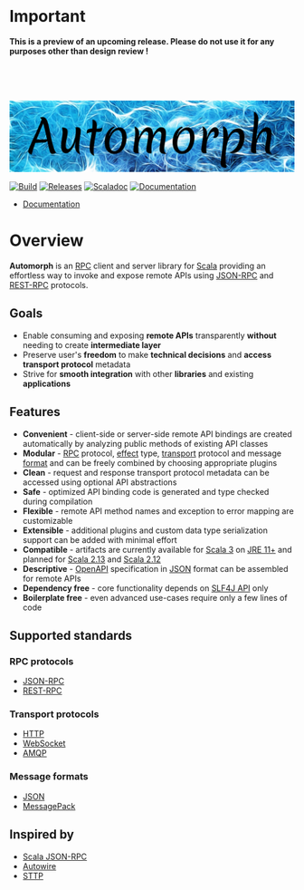 <br>

# Important

**This is a preview of an upcoming release. Please do not use it for any purposes other than design review !**

<br>
<br>
<br>

![automorph](https://github.com/martin-ockajak/automorph/raw/main/docs/images/banner.jpg)

[![Build](https://github.com/martin-ockajak/automorph/workflows/Build/badge.svg)](https://github.com/martin-ockajak/automorph/actions/workflows/tests.yml)
[![Releases](https://img.shields.io/maven-central/v/org.automorph/automorph-core_3.0.0.svg)](https://mvnrepository.com/artifact/org.automorph/automorph)
[![Scaladoc](https://javadoc-badge.appspot.com/org.automorph/automorph-core_3.0.0.svg?label=scaladoc)](https://automorph.org/api/automorph/index.html)
[![Documentation](https://img.shields.io/badge/Documentation-Site-blue)](https://automorph.org//index.html)

* [Documentation](https://automorph.org)

# Overview

**Automorph** is an [RPC](https://en.wikipedia.org/wiki/Remote_procedure_call) client and server library for [Scala](https://www.scala-lang.org/) providing an effortless
way to invoke and expose remote APIs using [JSON-RPC](https://www.jsonrpc.org/specification) and [REST-RPC](docs/rest-rpc/README.md) protocols.

## Goals

* Enable consuming and exposing **remote APIs** transparently **without** needing to create **intermediate layer**
* Preserve user's **freedom** to make **technical decisions** and **access transport protocol** metadata
* Strive for **smooth integration** with other **libraries** and existing **applications**

## Features

* **Convenient** - client-side or server-side remote API bindings are created automatically by analyzing public methods of existing API classes
* **Modular** - [RPC](https://en.wikipedia.org/wiki/Remote_procedure_call) protocol, [effect](https://en.wikipedia.org/wiki/Effect_system) type, [transport](https://en.wikipedia.org/wiki/Transport_layer) protocol and message [format](https://en.wikipedia.org/wiki/File_format) and  can be freely combined by choosing appropriate plugins
* **Clean** - request and response transport protocol metadata can be accessed using optional API abstractions
* **Safe** - optimized API binding code is generated and type checked during compilation
* **Flexible** - remote API method names and exception to error mapping are customizable
* **Extensible** - additional plugins and custom data type serialization support can be added with minimal effort
* **Compatible** - artifacts are currently available for [Scala 3](https://dotty.epfl.ch/) on [JRE 11+](https://openjdk.java.net/) and planned for [Scala 2.13](https://www.scala-lang.org/news/2.13.0) and [Scala 2.12](https://www.scala-lang.org/news/2.12.0/)
* **Descriptive** - [OpenAPI](https://github.com/OAI/OpenAPI-Specification) specification in [JSON](https://en.wikipedia.org/wiki/JSON) format can be assembled for remote APIs
* **Dependency free** - core functionality depends on [SLF4J API](http://www.slf4j.org/) only
* **Boilerplate free** - even advanced use-cases require only a few lines of code


## Supported standards

### RPC protocols

* [JSON-RPC](https://www.jsonrpc.org/specification)
* [REST-RPC](docs/rest-rpc/README.md)

### Transport protocols

* [HTTP](https://en.wikipedia.org/wiki/Hypertext_Transfer_Protocol)
* [WebSocket](https://en.wikipedia.org/wiki/WebSocket)
* [AMQP](https://en.wikipedia.org/wiki/Advanced_Message_Queuing_Protocol)

### Message formats

* [JSON](https://www.json.org/)
* [MessagePack](https://msgpack.org/)

## Inspired by

* [Scala JSON-RPC](https://github.com/shogowada/scala-json-rpc)
* [Autowire](https://github.com/lihaoyi/autowire)
* [STTP](https://github.com/softwaremill/sttp)
